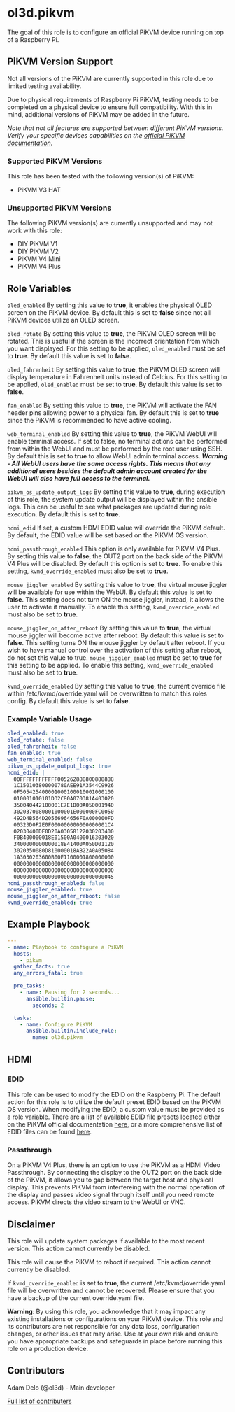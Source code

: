 # ol3d.pikvm

The goal of this role is to configure an official PiKVM device running on top of a Raspberry Pi.

## PiKVM Version Support

Not all versions of the PiKVM are currently supported in this role due to limited testing availability.

Due to physical requirements of Raspberry Pi PiKVM, testing needs to be completed on a physical device to ensure full compatibility. With this in mind, additional versions of PiKVM may be added in the future.

*Note that not all features are supported between different PiKVM versions. Verify your specific devices capabilities on the [official PiKVM documentation](https://docs.pikvm.org/).*

### Supported PiKVM Versions

This role has been tested with the following version(s) of PiKVM:

- PiKVM V3 HAT

### Unsupported PiKVM Versions

The following PiKVM version(s) are currently unsupported and may not work with this role:

- DIY PiKVM V1
- DIY PiKVM V2
- PiKVM V4 Mini
- PiKVM V4 Plus

## Role Variables

`oled_enabled` By setting this value to **true**, it enables the physical OLED screen on the PiKVM device. By default this is set to **false** since not all PiKVM devices utilize an OLED screen.

`oled_rotate` By setting this value to **true**, the PiKVM OLED screen will be rotated. This is useful if the screen is the incorrect orientation from which you want displayed. For this setting to be applied, `oled_enabled` must be set to **true**. By default this value is set to **false**.

`oled_fahrenheit` By setting this value to **true**, the PiKVM OLED screen will display temperature in Fahrenheit units instead of Celcius. For this setting to be applied, `oled_enabled` must be set to **true**. By default this value is set to **false**.

`fan_enabled` By setting this value to **true**, the PiKVM will activate the FAN header pins allowing power to a physical fan. By default this is set to **true** since the PiKVM is recommended to have active cooling.

`web_terminal_enabled` By setting this value to **true**, the PiKVM WebUI will enable terminal access. If set to false, no terminal actions can be performed from within the WebUI and must be performed by the root user using SSH. By default this is set to **true** to allow WebUI admin terminal access. ***Warning - All WebUI users have the same access rights. This means that any additional users besides the default admin account created for the WebUI will also have full access to the terminal.***

`pikvm_os_update_output_logs` By setting this value to **true**, during execution of this role, the system update output will be displayed within the ansible logs. This can be useful to see what packages are updated during role execution. By default this is set to **true**.

`hdmi_edid` If set, a custom HDMI EDID value will override the PiKVM default. By default, the EDID value will be set based on the PiKVM OS version.

`hdmi_passthrough_enabled` This option is only available for PiKVM V4 Plus. By setting this value to **false**, the OUT2 port on the back side of the PiKVM V4 Plus will be disabled. By default this option is set to **true**. To enable this setting, `kvmd_override_enabled` must also be set to **true**.

`mouse_jiggler_enabled` By setting this value to **true**, the virtual mouse jiggler will be available for use within the WebUI. By default this value is set to **false**. This setting does not turn ON the mouse jiggler, instead, it allows the user to activate it manually. To enable this setting, `kvmd_override_enabled` must also be set to **true**.

`mouse_jiggler_on_after_reboot` By setting this value to **true**, the virtual mouse jiggler will become active after reboot. By default this value is set to **false**. This setting turns ON the mouse jiggler by default after reboot. If you wish to have manual control over the activation of this setting after reboot, do not set this value to true. `mouse_jiggler_enabled` must be set to **true** for this setting to be applied. To enable this setting, `kvmd_override_enabled` must also be set to **true**.

`kvmd_override_enabled` By setting this value to **true**, the current override file within /etc/kvmd/override.yaml will be overwritten to match this roles config. By default this value is set to **false**.

### Example Variable Usage

```yaml
oled_enabled: true
oled_rotate: false
oled_fahrenheit: false
fan_enabled: true
web_terminal_enabled: false
pikvm_os_update_output_logs: true
hdmi_edid: |
  00FFFFFFFFFFFF005262888800888888
  1C150103800000780AEE91A3544C9926
  0F505425400001000100010001000100
  010001010101D32C80A070381A403020
  350040442100001E7E1D00A050001940
  3020370080001000001E000000FC0050
  492D4B564D20566964656F0A000000FD
  00323D0F2E0F000000000000000001C4
  02030400DE0D20A03058122030203400
  F0B400000018E01500A0400016303020
  3400000000000018B41400A050D01120
  3020350080D810000018AB22A0A05084
  1A3030203600B00E1100001800000000
  00000000000000000000000000000000
  00000000000000000000000000000000
  00000000000000000000000000000045
hdmi_passthrough_enabled: false
mouse_jiggler_enabled: true
mouse_jiggler_on_after_reboot: false
kvmd_override_enabled: true
```

## Example Playbook

```yaml
---
- name: Playbook to configure a PiKVM
  hosts:
    - pikvm
  gather_facts: true
  any_errors_fatal: true

  pre_tasks:
    - name: Pausing for 2 seconds...
      ansible.builtin.pause:
        seconds: 2

  tasks:
    - name: Configure PiKVM
      ansible.builtin.include_role:
        name: ol3d.pikvm
```

## HDMI

### EDID

This role can be used to modify the EDID on the Raspberry Pi. The default action for this role is to utilize the default preset EDID based on the PiKVM OS version. When modifying the EDID, a custom value must be provided as a role variable. There are a list of available EDID file presets located either on the PiKVM official documentation [here](https://docs.pikvm.org/edid/), or a more comprehensive list of EDID files can be found [here](https://github.com/linuxhw/EDID/tree/master).

### Passthrough

On a PiKVM V4 Plus, there is an option to use the PiKVM as a HDMI Video Passthrough. By connecting the display to the OUT2 port on the back side of the PiKVM, it allows you to gap between the target host and physical display. This prevents PiKVM from interfereing with the normal operation of the display and passes video signal through itself until you need remote access. PiKVM directs the video stream to the WebUI or VNC.

## Disclaimer

This role will update system packages if available to the most recent version. This action cannot currently be disabled.

This role will cause the PiKVM to reboot if required. This action cannot currently be disabled.

If `kvmd_override_enabled` is set to **true**, the current /etc/kvmd/override.yaml file will be overwritten and cannot be recovered. Please ensure that you have a backup of the current override.yaml file.

**Warning**: By using this role, you acknowledge that it may impact any existing installations or configurations on your PiKVM device. This role and its contributors are not responsible for any data loss, configuration changes, or other issues that may arise. Use at your own risk and ensure you have appropriate backups and safeguards in place before running this role on a production device.

## Contributors

Adam Delo (@ol3d) - Main developer

[Full list of contributers](https://github.com/ol3d/ansible-role-pikvm/graphs/contributors)

